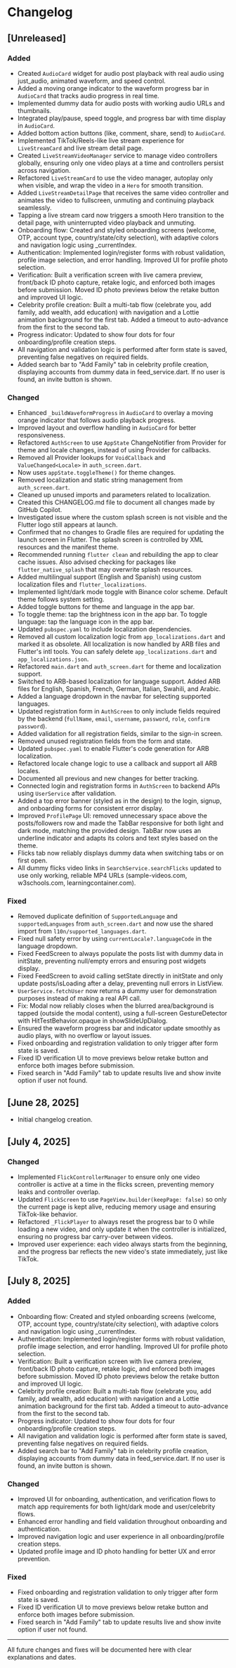 # Changelog

## [Unreleased]
### Added
- Created `AudioCard` widget for audio post playback with real audio using just_audio, animated waveform, and speed control.
- Added a moving orange indicator to the waveform progress bar in `AudioCard` that tracks audio progress in real time.
- Implemented dummy data for audio posts with working audio URLs and thumbnails.
- Integrated play/pause, speed toggle, and progress bar with time display in `AudioCard`.
- Added bottom action buttons (like, comment, share, send) to `AudioCard`.
- Implemented TikTok/Reels-like live stream experience for `LiveStreamCard` and live stream detail page.
- Created `LiveStreamVideoManager` service to manage video controllers globally, ensuring only one video plays at a time and controllers persist across navigation.
- Refactored `LiveStreamCard` to use the video manager, autoplay only when visible, and wrap the video in a `Hero` for smooth transition.
- Added `LiveStreamDetailPage` that receives the same video controller and animates the video to fullscreen, unmuting and continuing playback seamlessly.
- Tapping a live stream card now triggers a smooth Hero transition to the detail page, with uninterrupted video playback and unmuting.
- Onboarding flow: Created and styled onboarding screens (welcome, OTP, account type, country/state/city selection), with adaptive colors and navigation logic using _currentIndex.
- Authentication: Implemented login/register forms with robust validation, profile image selection, and error handling. Improved UI for profile photo selection.
- Verification: Built a verification screen with live camera preview, front/back ID photo capture, retake logic, and enforced both images before submission. Moved ID photo previews below the retake button and improved UI logic.
- Celebrity profile creation: Built a multi-tab flow (celebrate you, add family, add wealth, add education) with navigation and a Lottie animation background for the first tab. Added a timeout to auto-advance from the first to the second tab.
- Progress indicator: Updated to show four dots for four onboarding/profile creation steps.
- All navigation and validation logic is performed after form state is saved, preventing false negatives on required fields.
- Added search bar to "Add Family" tab in celebrity profile creation, displaying accounts from dummy data in feed_service.dart. If no user is found, an invite button is shown.

### Changed
- Enhanced `_buildWaveformProgress` in `AudioCard` to overlay a moving orange indicator that follows audio playback progress.
- Improved layout and overflow handling in `AudioCard` for better responsiveness.
- Refactored `AuthScreen` to use `AppState` ChangeNotifier from Provider for theme and locale changes, instead of using Provider for callbacks.
- Removed all Provider lookups for `VoidCallback` and `ValueChanged<Locale>` in `auth_screen.dart`.
- Now uses `appState.toggleTheme()` for theme changes.
- Removed localization and static string management from `auth_screen.dart`.
- Cleaned up unused imports and parameters related to localization.
- Created this CHANGELOG.md file to document all changes made by GitHub Copilot.
- Investigated issue where the custom splash screen is not visible and the Flutter logo still appears at launch.
- Confirmed that no changes to Gradle files are required for updating the launch screen in Flutter. The splash screen is controlled by XML resources and the manifest theme.
- Recommended running `flutter clean` and rebuilding the app to clear cache issues. Also advised checking for packages like `flutter_native_splash` that may overwrite splash resources.
- Added multilingual support (English and Spanish) using custom localization files and `flutter_localizations`.
- Implemented light/dark mode toggle with Binance color scheme. Default theme follows system setting.
- Added toggle buttons for theme and language in the app bar.
- To toggle theme: tap the brightness icon in the app bar. To toggle language: tap the language icon in the app bar.
- Updated `pubspec.yaml` to include localization dependencies.
- Removed all custom localization logic from `app_localizations.dart` and marked it as obsolete. All localization is now handled by ARB files and Flutter's intl tools. You can safely delete `app_localizations.dart` and `app_localizations.json`.
- Refactored `main.dart` and `auth_screen.dart` for theme and localization support.
- Switched to ARB-based localization for language support. Added ARB files for English, Spanish, French, German, Italian, Swahili, and Arabic.
- Added a language dropdown in the navbar for selecting supported languages.
- Updated registration form in `AuthScreen` to only include fields required by the backend (`fullName`, `email`, `username`, `password`, `role`, `confirm password`).
- Added validation for all registration fields, similar to the sign-in screen.
- Removed unused registration fields from the form and state.
- Updated `pubspec.yaml` to enable Flutter's code generation for ARB localization.
- Refactored locale change logic to use a callback and support all ARB locales.
- Documented all previous and new changes for better tracking.
- Connected login and registration forms in `AuthScreen` to backend APIs using `UserService` after validation.
- Added a top error banner (styled as in the design) to the login, signup, and onboarding forms for consistent error display.
- Improved `ProfilePage` UI: removed unnecessary space above the posts/followers row and made the TabBar responsive for both light and dark mode, matching the provided design. TabBar now uses an underline indicator and adapts its colors and text styles based on the theme.
- Flicks tab now reliably displays dummy data when switching tabs or on first open.
- All dummy flicks video links in `SearchService.searchFlicks` updated to use only working, reliable MP4 URLs (sample-videos.com, w3schools.com, learningcontainer.com).

### Fixed
- Removed duplicate definition of `SupportedLanguage` and `supportedLanguages` from `auth_screen.dart` and now use the shared import from `l10n/supported_languages.dart`.
- Fixed null safety error by using `currentLocale?.languageCode` in the language dropdown.
- Fixed FeedScreen to always populate the posts list with dummy data in initState, preventing null/empty errors and ensuring post widgets display.
- Fixed FeedScreen to avoid calling setState directly in initState and only update posts/isLoading after a delay, preventing null errors in ListView.
- `UserService.fetchUser` now returns a dummy user for demonstration purposes instead of making a real API call.
- Fix: Modal now reliably closes when the blurred area/background is tapped (outside the modal content), using a full-screen GestureDetector with HitTestBehavior.opaque in showSlideUpDialog.
- Ensured the waveform progress bar and indicator update smoothly as audio plays, with no overflow or layout issues.
- Fixed onboarding and registration validation to only trigger after form state is saved.
- Fixed ID verification UI to move previews below retake button and enforce both images before submission.
- Fixed search in "Add Family" tab to update results live and show invite option if user not found.

## [June 28, 2025]
- Initial changelog creation.

## [July 4, 2025]
### Changed
- Implemented `FlickControllerManager` to ensure only one video controller is active at a time in the flicks screen, preventing memory leaks and controller overlap.
- Updated `FlickScreen` to use `PageView.builder(keepPage: false)` so only the current page is kept alive, reducing memory usage and ensuring TikTok-like behavior.
- Refactored `_FlickPlayer` to always reset the progress bar to 0 while loading a new video, and only update it when the controller is initialized, ensuring no progress bar carry-over between videos.
- Improved user experience: each video always starts from the beginning, and the progress bar reflects the new video's state immediately, just like TikTok.

## [July 8, 2025]
### Added
- Onboarding flow: Created and styled onboarding screens (welcome, OTP, account type, country/state/city selection), with adaptive colors and navigation logic using _currentIndex.
- Authentication: Implemented login/register forms with robust validation, profile image selection, and error handling. Improved UI for profile photo selection.
- Verification: Built a verification screen with live camera preview, front/back ID photo capture, retake logic, and enforced both images before submission. Moved ID photo previews below the retake button and improved UI logic.
- Celebrity profile creation: Built a multi-tab flow (celebrate you, add family, add wealth, add education) with navigation and a Lottie animation background for the first tab. Added a timeout to auto-advance from the first to the second tab.
- Progress indicator: Updated to show four dots for four onboarding/profile creation steps.
- All navigation and validation logic is performed after form state is saved, preventing false negatives on required fields.
- Added search bar to "Add Family" tab in celebrity profile creation, displaying accounts from dummy data in feed_service.dart. If no user is found, an invite button is shown.

### Changed
- Improved UI for onboarding, authentication, and verification flows to match app requirements for both light/dark mode and user/celebrity flows.
- Enhanced error handling and field validation throughout onboarding and authentication.
- Improved navigation logic and user experience in all onboarding/profile creation steps.
- Updated profile image and ID photo handling for better UX and error prevention.

### Fixed
- Fixed onboarding and registration validation to only trigger after form state is saved.
- Fixed ID verification UI to move previews below retake button and enforce both images before submission.
- Fixed search in "Add Family" tab to update results live and show invite option if user not found.

---
All future changes and fixes will be documented here with clear explanations and dates.

